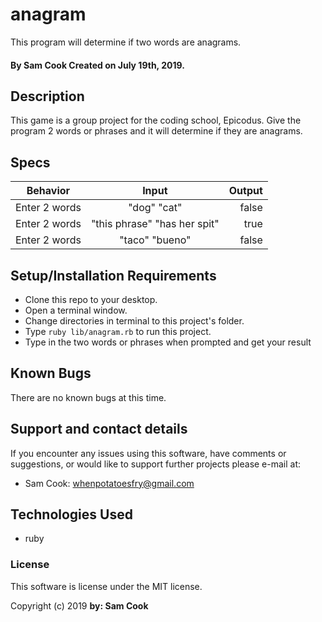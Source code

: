 # anagram

This program will determine if two words are anagrams.

#### By Sam Cook Created on July 19th, 2019.

## Description

 This game is a group project for the coding school, Epicodus. Give the program 2 words or phrases and it will determine if they are anagrams.


## Specs

| Behavior | Input | Output |
| ------------- |:-------------:| -----:|
| Enter 2 words | "dog" "cat" | false |
| Enter 2 words | "this phrase" "has her spit" | true |
| Enter 2 words | "taco" "bueno" | false |



## Setup/Installation Requirements

* Clone this repo to your desktop.
* Open a terminal window.
* Change directories in terminal to this project's folder.
* Type `ruby lib/anagram.rb` to run this project.
* Type in the two words or phrases when prompted and get your result


## Known Bugs

There are no known bugs at this time.

## Support and contact details

If you encounter any issues using this software, have comments or suggestions, or would like to support further projects please e-mail at:

* Sam Cook: whenpotatoesfry@gmail.com


## Technologies Used

* ruby

### License

This software is license under the MIT license.

Copyright (c) 2019 **by: Sam Cook**
